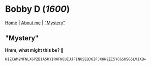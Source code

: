 # Bobby D (_1600_)

[Home](README.md) | [About me](About.md) | ["Mystery"](Mystery.md)

## "Mystery"

**Hmm, what might this be? 👀**

`HIZCWM2MFNLXGPZBIA5UYIRHFNCUIJJFINUSEQJ6IFJXKNZEI5YCGSKSG5LVIXQ=`
